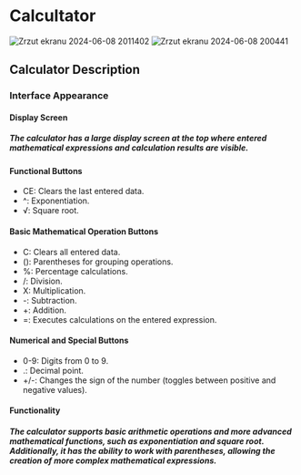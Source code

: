 # Calcultator 

![Zrzut ekranu 2024-06-08 2011402](https://github.com/Patrykus9371/Android_Studio_Project/assets/59690880/db923ea2-f18b-4a4e-a9b4-ad26f8812228)
![Zrzut ekranu 2024-06-08 200441](https://github.com/Patrykus9371/Android_Studio_Project/assets/59690880/215058b1-f7df-41a0-ba4a-bdc5a8ed7437)


## Calculator Description
### Interface Appearance
#### Display Screen
##### The calculator has a large display screen at the top where entered mathematical expressions and calculation results are visible. 
#### Functional Buttons
- CE: Clears the last entered data.
- ^: Exponentiation.
- √: Square root.
#### Basic Mathematical Operation Buttons
 - C: Clears all entered data.
 - (): Parentheses for grouping operations.
 - %: Percentage calculations.
- /: Division.
 - X: Multiplication.
 - -: Subtraction.
- +: Addition.
 - =: Executes calculations on the entered expression.
#### Numerical and Special Buttons
 - 0-9: Digits from 0 to 9.
 - .: Decimal point.
 - +/-: Changes the sign of the number (toggles between positive and negative values).
#### Functionality
##### The calculator supports basic arithmetic operations and more advanced mathematical functions, such as exponentiation and square root. Additionally, it has the ability to work with parentheses, allowing the creation of more complex mathematical expressions.
